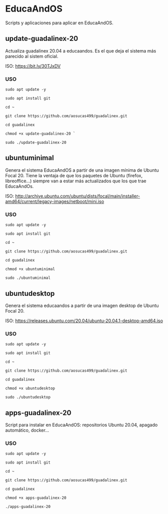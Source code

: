 # EducaAndOS
Scripts y aplicaciones para aplicar en EducaAndOS.

## update-guadalinex-20

Actualiza guadalinex 20.04 a educaandos. Es el que deja el sistema más parecido al sistem oficial.

ISO: https://bit.ly/30TJxDV

  ### USO
  
    sudo apt update -y

    sudo apt install git

    cd ~ 

    git clone https://github.com/aosucas499/guadalinex.git

    cd guadalinex
    
    chmod +x update-guadalinex-20 `

    sudo ./update-guadalinex-20


## ubuntuminimal

Genera el sistema EducaAndOS a partir de una imagen mínima de Ubuntu Focal 20. Tiene la ventaja de que los paquetes de Ubuntu (firefox, libreoffice...) siempre van a estar más actualizados que los que trae EducaAndOs.

ISO: http://archive.ubuntu.com/ubuntu/dists/focal/main/installer-amd64/current/legacy-images/netboot/mini.iso

   ### USO
   
    sudo apt update -y

    sudo apt install git

    cd ~ 

    git clone https://github.com/aosucas499/guadalinex.git

    cd guadalinex
    
    chmod +x ubuntuminimal

    sudo ./ubuntuminimal


## ubuntudesktop

Genera el sistema educaandos a partir de una imagen desktop de Ubuntu Focal 20.

ISO: https://releases.ubuntu.com/20.04/ubuntu-20.04.1-desktop-amd64.iso

   ### USO
   
    sudo apt update -y

    sudo apt install git

    cd ~ 

    git clone https://github.com/aosucas499/guadalinex.git

    cd guadalinex
    
    chmod +x ubuntudesktop

    sudo ./ubuntudesktop


## apps-guadalinex-20

Script para instalar en EducaAndOS: repositorios Ubuntu 20.04, apagado automático, docker...

  ### USO
  
    sudo apt update -y

    sudo apt install git

    cd ~ 

    git clone https://github.com/aosucas499/guadalinex.git

    cd guadalinex
    
    chmod +x apps-guadalinex-20

    ./apps-guadalinex-20
